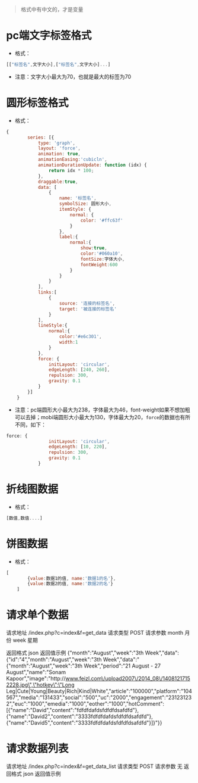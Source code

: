 > 格式中有中文的，才是变量

# pc端文字标签格式
- 格式：
```javascript
[["标签名",文字大小],["标签名",文字大小]...]
```

- 注意：文字大小最大为70，也就是最大的标签为70

# 圆形标签格式
- 格式：

```javascript
{
        series: [{
            type: 'graph',
            layout: 'force',
            animation: true,
            animationEasing:'cubicln',
            animationDurationUpdate: function (idx) {
                return idx * 100;
            },
            draggable:true,
            data: [
                {
                    name: '标签名',
                    symbolSize: 圆形大小,
                    itemStyle: {
                        normal: {
                            color: '#ffc63f'
                        }
                    },
                    label:{
                        normal:{
                            show:true,
                            color:'#060a10',
                            fontSize:字体大小,
                            fontWeight:600
                        }
                    }
                }
            ],
            links:[
                {
                    source: '连接的标签名',
                    target: '被连接的标签名'
                }
            ],
            lineStyle:{
                normal:{
                    color:'#e6c301',
                    width:1
                }
            },
            force: {
                initLayout: 'circular',
                edgeLength: [240, 260],
                repulsion: 300,
                gravity: 0.1
            }
        }]
    }
```

- 注意：pc端圆形大小最大为238，字体最大为46，font-weight如果不想加粗可以去掉；mobi端圆形大小最大为130，字体最大为20，``force``的数据也有所不同，如下：

```javascript
force: {
                initLayout: 'circular',
                edgeLength: [10, 220],
                repulsion: 300,
                gravity: 0.1
            }
```

# 折线图数据

- 格式：

```javascript
[数值,数值....]
```

# 饼图数据
- 格式：

```javascript
[
        {value:数据1的值, name:'数据1的名'},
        {value:数据2的值, name:'数据2的名'}
    ]
```



# 请求单个数据
请求地址 /index.php?c=index&f=get_data
请求类型 POST
请求参数 
    month 月份
    week  星期

返回格式  json
返回值示例
{"month":"August","week":"3th Week","data":{"id":"4","month":"August","week":"3th Week","data":"{\"month\":\"August\",\"week\":\"3th Week\",\"period\":\"21 August - 27 August\",\"name\":\"Sonam Kapoor\",\"image\":\"http:\/\/www.feizl.com\/upload2007\/2014_08\/14081217152228.jpg\",\"hotkey\":\"Long Leg|Cute|Young|Beauty|Rich|Kind|White\",\"article\":\"100000\",\"platform\":\"104567\",\"media\":\"131433\",\"social\":\"500\",\"uc\":\"2000\",\"engagement\":\"231231232\",\"euc\":\"1000\",\"emedia\":\"1000\",\"eother\":\"1000\",\"hotComment\":[{\"name\":\"David\",\"content\":\"fdfdfdafdsfdfdfdsafdfd\"},{\"name\":\"David2\",\"content\":\"3333fdfdfdafdsfdfdfdsafdfd\"},{\"name\":\"David5\",\"content\":\"3333fdfdfdafdsfdfdfdsafdfd\"}]}"}}

# 请求数据列表
请求地址 /index.php?c=index&f=get_data_list
请求类型 POST
请求参数   无
返回格式  json
返回值示例


